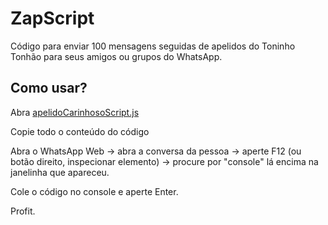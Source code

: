 # ZapScript

Código para enviar 100 mensagens seguidas de apelidos do Toninho Tonhão para seus amigos ou grupos do WhatsApp.

## Como usar?

Abra [apelidoCarinhosoScript.js](https://github.com/trichains/ZapScript/blob/main/apelidoCarinhosoScript.js)

Copie todo o conteúdo do código

Abra o WhatsApp Web -> abra a conversa da pessoa -> aperte F12 (ou botão direito, inspecionar elemento) -> procure por "console" lá encima na janelinha que apareceu.

Cole o código no console e aperte Enter.

Profit.
